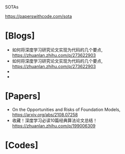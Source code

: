 SOTAs

https://paperswithcode.com/sota


# [Blogs]
+ 如何将深度学习研究论文实现为代码的几个要点, https://zhuanlan.zhihu.com/p/273622903
+ 如何将深度学习研究论文实现为代码的几个要点, https://zhuanlan.zhihu.com/p/273622903
+ 
+ 

# [Papers]
+ On the Opportunities and Risks of Foundation Models, https://arxiv.org/abs/2108.07258
+ 收藏！深度学习必读10篇经典算法论文总结！https://zhuanlan.zhihu.com/p/199006309

# [Codes]

